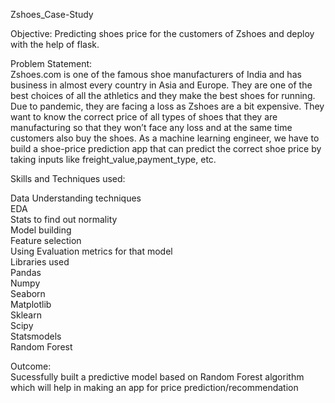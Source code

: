 Zshoes_Case-Study

Objective:
Predicting shoes price for the customers of Zshoes and deploy with the help of flask.

Problem Statement:  
Zshoes.com is one of the famous shoe manufacturers of India and has business in almost every country in Asia and Europe. They are one of the best choices of all the athletics and they make the best shoes for running. Due to pandemic, they are facing a loss as Zshoes are a bit expensive. They want to know the correct price of all types of shoes that they are manufacturing so that they won’t face any loss and at the same time customers also buy the shoes. As a machine learning engineer, we have to build a shoe-price prediction app that can predict the correct shoe price by taking inputs like freight_value,payment_type, etc.

Skills and Techniques used:

Data Understanding techniques  
EDA  
Stats to find out normality  
Model building  
Feature selection  
Using Evaluation metrics for that model  
Libraries used  
Pandas  
Numpy  
Seaborn  
Matplotlib   
Sklearn  
Scipy  
Statsmodels  
Random Forest 

Outcome:    
Sucessfully built a predictive model based on Random Forest algorithm which will help in making an app for price prediction/recommendation  
